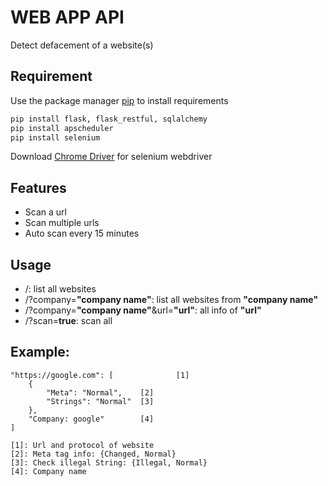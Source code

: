 # WEB APP API

Detect defacement of a website(s)

## Requirement

Use the package manager [pip](https://pip.pypa.io/en/stable/) to install requirements

```bash
pip install flask, flask_restful, sqlalchemy
pip install apscheduler
pip install selenium
```

Download [Chrome Driver](https://chromedriver.chromium.org/downloads) for selenium webdriver

## Features

- Scan a url
- Scan multiple urls
- Auto scan every 15 minutes

## Usage

- /: list all websites
- /?company=__"company name"__: list all websites from __"company name"__
- /?company=__"company name"__&url=__"url"__: all info of __"url"__
- /?scan=__true__: scan all

## Example:

```code
"https://google.com": [              [1]
    {
        "Meta": "Normal",    [2]
        "Strings": "Normal"  [3]
    },
    "Company: google"        [4]
]

[1]: Url and protocol of website
[2]: Meta tag info: {Changed, Normal}
[3]: Check illegal String: {Illegal, Normal}
[4]: Company name
```
